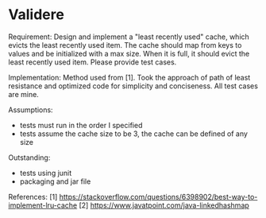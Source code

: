 # Validere

Requirement:
Design and implement a "least recently used" cache, which evicts the least recently used item. The cache should map from keys to values and be initialized with a max size. When it is full, it should evict the least recently used item. Please provide test cases.

Implementation:
Method used from [1]. Took the approach of path of least resistance and optimized code for simplicity and conciseness. All test cases are mine.

Assumptions:
- tests must run in the order I specified
- tests assume the cache size to be 3, the cache can be defined of any size

Outstanding:
- tests using junit
- packaging and jar file

References:
[1] https://stackoverflow.com/questions/6398902/best-way-to-implement-lru-cache
[2] https://www.javatpoint.com/java-linkedhashmap